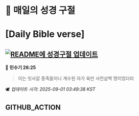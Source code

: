 # 🙏 매일의 성경 구절
# [Daily Bible verse]
## [![README에 성경구절 업데이트](https://github.com/DONGSUKA/first_test/actions/workflows/update-readme-bible.yml/badge.svg)](https://github.com/DONGSUKA/first_test/actions/workflows/update-readme-bible.yml)
<!-- START_BIBLE_VERSE -->
📖 **민수기 26:25**
> 이는 잇사갈 종족들이니 계수된 자가 육만 사천삼백 명이었더라

🕊️ _업데이트 시각: 2025-09-01 03:49:38 KST_
  <!-- END_BIBLE_VERSE -->
## GITHUB_ACTION
